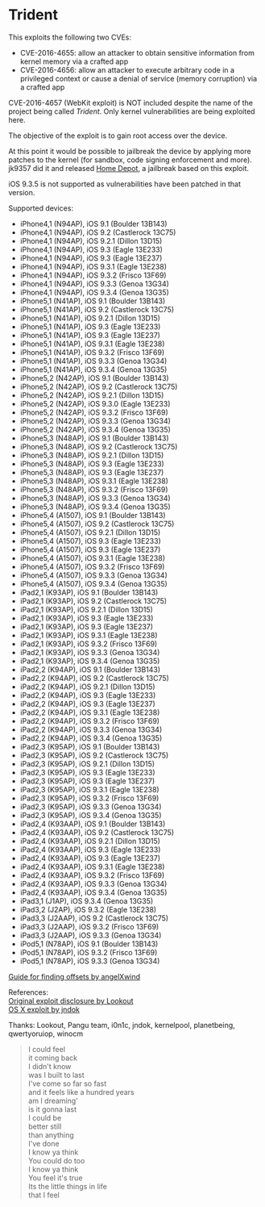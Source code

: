# Trident

This exploits the following two CVEs:
* CVE-2016-4655: allow an attacker to obtain sensitive information from kernel memory via a crafted app
* CVE-2016-4656: allow an attacker to execute arbitrary code in a privileged context or cause a denial of service (memory corruption) via a crafted app

CVE-2016-4657 (WebKit exploit) is NOT included despite the name of the project being called *Trident*. Only kernel vulnerabilities are being exploited here.

The objective of the exploit is to gain root access over the device.

At this point it would be possible to jailbreak the device by applying more patches to the kernel (for sandbox, code signing enforcement and more). jk9357 did it and released [Home Depot](http://wall.supplies), a jailbreak based on this exploit.

iOS 9.3.5 is not supported as vulnerabilities have been patched in that version.

Supported devices:
* iPhone4,1 (N94AP), iOS 9.1 (Boulder 13B143)
* iPhone4,1 (N94AP), iOS 9.2 (Castlerock 13C75)
* iPhone4,1 (N94AP), iOS 9.2.1 (Dillon 13D15)
* iPhone4,1 (N94AP), iOS 9.3 (Eagle 13E233)
* iPhone4,1 (N94AP), iOS 9.3 (Eagle 13E237)
* iPhone4,1 (N94AP), iOS 9.3.1 (Eagle 13E238)
* iPhone4,1 (N94AP), iOS 9.3.2 (Frisco 13F69)
* iPhone4,1 (N94AP), iOS 9.3.3 (Genoa 13G34)
* iPhone4,1 (N94AP), iOS 9.3.4 (Genoa 13G35)
* iPhone5,1 (N41AP), iOS 9.1 (Boulder 13B143)
* iPhone5,1 (N41AP), iOS 9.2 (Castlerock 13C75)
* iPhone5,1 (N41AP), iOS 9.2.1 (Dillon 13D15)
* iPhone5,1 (N41AP), iOS 9.3 (Eagle 13E233)
* iPhone5,1 (N41AP), iOS 9.3 (Eagle 13E237)
* iPhone5,1 (N41AP), iOS 9.3.1 (Eagle 13E238)
* iPhone5,1 (N41AP), iOS 9.3.2 (Frisco 13F69)
* iPhone5,1 (N41AP), iOS 9.3.3 (Genoa 13G34)
* iPhone5,1 (N41AP), iOS 9.3.4 (Genoa 13G35)
* iPhone5,2 (N42AP), iOS 9.1 (Boulder 13B143)
* iPhone5,2 (N42AP), iOS 9.2 (Castlerock 13C75)
* iPhone5,2 (N42AP), iOS 9.2.1 (Dillon 13D15)
* iPhone5,2 (N42AP), iOS 9.3.0 (Eagle 13E233)
* iPhone5,2 (N42AP), iOS 9.3.2 (Frisco 13F69)
* iPhone5,2 (N42AP), iOS 9.3.3 (Genoa 13G34)
* iPhone5,2 (N42AP), iOS 9.3.4 (Genoa 13G35)
* iPhone5,3 (N48AP), iOS 9.1 (Boulder 13B143)
* iPhone5,3 (N48AP), iOS 9.2 (Castlerock 13C75)
* iPhone5,3 (N48AP), iOS 9.2.1 (Dillon 13D15)
* iPhone5,3 (N48AP), iOS 9.3 (Eagle 13E233)
* iPhone5,3 (N48AP), iOS 9.3 (Eagle 13E237)
* iPhone5,3 (N48AP), iOS 9.3.1 (Eagle 13E238)
* iPhone5,3 (N48AP), iOS 9.3.2 (Frisco 13F69)
* iPhone5,3 (N48AP), iOS 9.3.3 (Genoa 13G34)
* iPhone5,3 (N48AP), iOS 9.3.4 (Genoa 13G35)
* iPhone5,4 (A1507), iOS 9.1 (Boulder 13B143)
* iPhone5,4 (A1507), iOS 9.2 (Castlerock 13C75)
* iPhone5,4 (A1507), iOS 9.2.1 (Dillon 13D15)
* iPhone5,4 (A1507), iOS 9.3 (Eagle 13E233)
* iPhone5,4 (A1507), iOS 9.3 (Eagle 13E237)
* iPhone5,4 (A1507), iOS 9.3.1 (Eagle 13E238)
* iPhone5,4 (A1507), iOS 9.3.2 (Frisco 13F69)
* iPhone5,4 (A1507), iOS 9.3.3 (Genoa 13G34)
* iPhone5,4 (A1507), iOS 9.3.4 (Genoa 13G35)
* iPad2,1 (K93AP), iOS 9.1 (Boulder 13B143)
* iPad2,1 (K93AP), iOS 9.2 (Castlerock 13C75)
* iPad2,1 (K93AP), iOS 9.2.1 (Dillon 13D15)
* iPad2,1 (K93AP), iOS 9.3 (Eagle 13E233)
* iPad2,1 (K93AP), iOS 9.3 (Eagle 13E237)
* iPad2,1 (K93AP), iOS 9.3.1 (Eagle 13E238)
* iPad2,1 (K93AP), iOS 9.3.2 (Frisco 13F69)
* iPad2,1 (K93AP), iOS 9.3.3 (Genoa 13G34)
* iPad2,1 (K93AP), iOS 9.3.4 (Genoa 13G35)
* iPad2,2 (K94AP), iOS 9.1 (Boulder 13B143)
* iPad2,2 (K94AP), iOS 9.2 (Castlerock 13C75)
* iPad2,2 (K94AP), iOS 9.2.1 (Dillon 13D15)
* iPad2,2 (K94AP), iOS 9.3 (Eagle 13E233)
* iPad2,2 (K94AP), iOS 9.3 (Eagle 13E237)
* iPad2,2 (K94AP), iOS 9.3.1 (Eagle 13E238)
* iPad2,2 (K94AP), iOS 9.3.2 (Frisco 13F69)
* iPad2,2 (K94AP), iOS 9.3.3 (Genoa 13G34)
* iPad2,2 (K94AP), iOS 9.3.4 (Genoa 13G35)
* iPad2,3 (K95AP), iOS 9.1 (Boulder 13B143)
* iPad2,3 (K95AP), iOS 9.2 (Castlerock 13C75)
* iPad2,3 (K95AP), iOS 9.2.1 (Dillon 13D15)
* iPad2,3 (K95AP), iOS 9.3 (Eagle 13E233)
* iPad2,3 (K95AP), iOS 9.3 (Eagle 13E237)
* iPad2,3 (K95AP), iOS 9.3.1 (Eagle 13E238)
* iPad2,3 (K95AP), iOS 9.3.2 (Frisco 13F69)
* iPad2,3 (K95AP), iOS 9.3.3 (Genoa 13G34)
* iPad2,3 (K95AP), iOS 9.3.4 (Genoa 13G35)
* iPad2,4 (K93AAP), iOS 9.1 (Boulder 13B143)
* iPad2,4 (K93AAP), iOS 9.2 (Castlerock 13C75)
* iPad2,4 (K93AAP), iOS 9.2.1 (Dillon 13D15)
* iPad2,4 (K93AAP), iOS 9.3 (Eagle 13E233)
* iPad2,4 (K93AAP), iOS 9.3 (Eagle 13E237)
* iPad2,4 (K93AAP), iOS 9.3.1 (Eagle 13E238)
* iPad2,4 (K93AAP), iOS 9.3.2 (Frisco 13F69)
* iPad2,4 (K93AAP), iOS 9.3.3 (Genoa 13G34)
* iPad2,4 (K93AAP), iOS 9.3.4 (Genoa 13G35)
* iPad3,1 (J1AP), iOS 9.3.4 (Genoa 13G35)
* iPad3,2 (J2AP), iOS 9.3.2 (Eagle 13E238)
* iPad3,3 (J2AAP), iOS 9.2 (Castlerock 13C75)
* iPad3,3 (J2AAP), iOS 9.3.2 (Frisco 13F69)
* iPad3,3 (J2AAP), iOS 9.3.3 (Genoa 13G34)
* iPod5,1 (N78AP), iOS 9.1 (Boulder 13B143)
* iPod5,1 (N78AP), iOS 9.3.2 (Frisco 13F69)
* iPod5,1 (N78AP), iOS 9.3.3 (Genoa 13G34)

[Guide for finding offsets by angelXwind](https://angelxwind.net/?page/trident-address-tutorial)

References:  
[Original exploit disclosure by Lookout](http://info.lookout.com/rs/051-ESQ-475/images/lookout-pegasus-technical-analysis.pdf)  
[OS X exploit by jndok](https://jndok.github.io/2016/10/04/pegasus-writeup/)

Thanks: Lookout, Pangu team, i0n1c, jndok, kernelpool, planetbeing, qwertyoruiop, winocm
  
> I could feel  
> it coming back  
> I didn't know  
> was I built to last  
> I've come so far so fast  
> and it feels like a hundred years  
> am I dreaming'  
> is it gonna last  
> I could be  
> better still  
> than anything  
> I've done  
> I know ya think  
> You could do too  
> I know ya think  
> You feel it's true  
> Its the little things in life  
> that I feel
